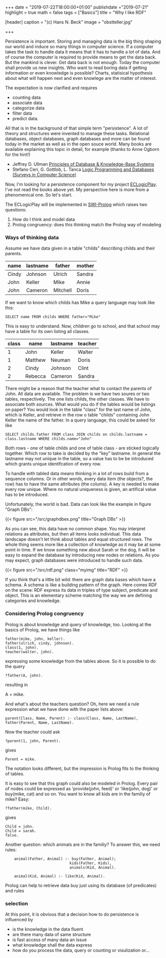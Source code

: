 +++
date = "2019-07-22T18:00:00+01:00"
publishdate ="2019-07-21"
highlight = true
math = false
tags = ["Basics"]
title = "Why I like RDF"

[header]
  caption = "(c) Hans N. Beck"
  image = "obstteller.jpg"

+++

Persistence is important. Storing and managing data is the big thing shaping our world and induce so many things in computer science. If a computer takes the task to handle data it means that it has to handle a *lot* of data. And of course the computer is required to provide means to get the data back. But the mankind is clever. Get data back is not enough. Today the computer shall provide us new insights. Who want to read boring data if getting information or even knowledge is possible? Charts, statisical hypothesis about what will happen next and even knowlege are the matter of interest. 
 
The expectation is now clarified and requires

+  counting data
+  associate data
+  categorize data
+  filter data
+  predict data.

All that is in the background of that simple term "persistence". A lot of theory and structures were invented to manage these tasks. Relational databases, object databases, graph databases and more can be found today in the market as well as in the open souce world. Many books are available explaining this topic in detail, for example (thanks to Anne Ogborn for the hint!)

+  Jeffrey D. Ullman [Principles of Database & Knowledge-Base Systems](https://www.amazon.com/dp/0716781581/ref=cm_sw_r_tw_dp_U_x_0einDbE4CNB3D)
+  Stefano Ceri, G. Gottlob, L. Tanca [Logic Programming and Databases (Surveys in Computer Science)](https://www.amazon.com/dp/0387517286/ref=cm_sw_r_tw_dp_U_x_wjinDb0788341)

Now, I'm looking for a persistence component for my project [ECLogicPlay](en/project/prologgameengine/). I've not read the books above yet. My perspective here is more from a phenomenical one. So let's start.

The ECLogicPlay will be implemented in [SWI-Prolog](http://www.swi-prolog.org) which raises two questions: 

1.  How do I think and model data
2.  Prolog congruency: does this thinking match the Prolog way of modeling


### Ways of thinking data

Assume we have data given in a table "childs" describing childs and their parents. 

| name | lastname | father | mother |
|------|-----|--------|-----|
| Cindy | Johnson | Ulrich  | Sandra     |
| John | Keller | Mike | Annie    |
| John | Cameron | Mitchell  | Doris     |


If we want to know which childs has Mike a query language may look like this: 

    SELECT name FROM childs WHERE father="Mike"

This is easy to understand. Now, children go to school, and that school may have a table for its own listing all classes. 

| class | name |  lastname | teacher | 
|-------|------|--------|----|
| 1	| John | Keller | Walter |
| 1 | Matthew | Neuman| Doris |
| 2 | Cindy | Johnson | Clint |
| 2 | Rebecca | Cameron  | Sandra |

There might be a reason that the teacher what to contact the parents of John. All data are available. The problem is we have two soures or two tables, respectively. The one lists childs, the other classes. We have to associate both sources. What would you do if the tables would be listings on paper? You would look in the table "class" for the last name of John, which is Keller,  and retrieve in the row o table "childs" containing John Keller the name of the father. In a query language, this could be asked for like

	SELECT childs.father FROM class JOIN childs on childs.lastname = class.lastname WHERE childs.name="John"

Both rows - one of table childs and one of table class - are sticked logically together. Which row to take is decided by the "key" lastname. In general the lastname may not unique in the table, so a value has to be be introduced which grants unique identifcation of every row. 

To handle with tabled data means thinking in a lot of rows build from a sequence columns. Or in other words, every data item (the objects?, the row) has to have the same attributes (the colums). A key is needed to make every row unique. Where no natural uniqueness is given, an artifical value has to be introduced.

Unfortunately, the world is bad. Data can look like the example in figure "Graph DBs":

{{< figure src="/src/graphdbex.png" title="Graph DBs" >}}

As you can see, this data have no common shape. You may interpret relations as attributes, but then all items looks individual. This data landscape doesn't let think about tables and equal structured rows. The whole thing seems more like a collection of knowledge as it may be at some point in time. If we know something new about Sarah or the dog, it will be easy to expand the database by introducing new nodes or relations. As you may expect, graph databases were introduced to handle such data.

{{< figure src="/src/rdf.png" class="myimg" title="RDF" >}}

If you think that's a little bit wild: there are graph data bases which have a schema. A schema is like a building pattern of the graph. Here comes RDF on the scene: RDF express its data in triples of type subject, predicate and object. This is an elementary scheme matching the way we are defining categories and knowledge. 


### Considering Prolog congruency

Prolog is about knowledge and query of knowledge, too. Looking at the basics of Prolog, we have things like

    father(mike, john, keller).
    father(ulrich, cindy, johnson).
    class(1, john).
    teacher(walter, john).

 expressing some knowledge from the tables above. So it is possible to do the query

    ?father(A, john).

 resulting in 

   A = mike.

And what's about the teachers question? Oh, here we need a rule expression what we have done with the paper lists above:

	parent(Class, Name, Parent) :- class(Class, Name, LastName), father(Parent, Name, LastName).

Now the teacher could ask

	?parent(1, john, Parent).

gives

	Parent = mike.
 
The notation looks different, but the impression is Prolog fits to the thinking of tables.

It is easy to see that this graph could also be modeled in Prolog. Every pair of nodes could be expressed as 'provide(john, feed)' or 'like(john, dog)' or buy(mike, cat) and so on. You want to know all kids are in the familiy of mike? Easy:

	?father(mike, Child).

gives

	Child = john.
	Child = sarah.
	false.

Another question: which animals are in the familiy? To answer this, we need  rules:

		animal(Father, Animal) :- buy(Father, Animal);
								 kids(Father, Kids),
								 animals(Kid, Animal).

	 	animal(Kid, Animal) :- like(Kid, Animal).

Prolog can help to retrieve data buy just using its database (of predicates) and rules 	

### selection

At this point, it is obvious that a decision how to do persistence is influenced by

*  is the knowledge in the data fluent 
*  are there many data of same structure
*  is fast access of many data an issue
*  what knowledge shall the data express
*  how do you process the data, query or counting or visulization or...